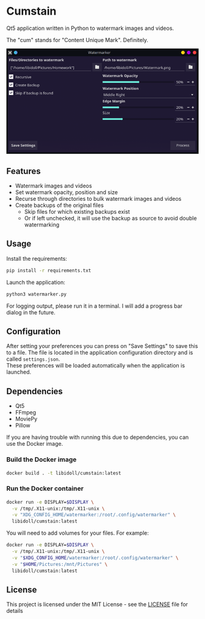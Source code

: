 # Cumstain
Qt5 application written in Python to watermark images and videos.

The "cum" stands for "Content Unique Mark". Definitely.  

![Screenshot](./resources/screenshot.png)

## Features
- Watermark images and videos
- Set watermark opacity, position and size
- Recurse through directories to bulk watermark images and videos
- Create backups of the original files
  - Skip files for which existing backups exist
  - Or if left unchecked, it will use the backup as source to avoid double watermarking

## Usage
Install the requirements:
```bash
pip install -r requirements.txt
```

Launch the application:
```bash
python3 watermarker.py
```

For logging output, please run it in a terminal. I will add a progress bar dialog in the future.  

## Configuration
After setting your preferences you can press on "Save Settings" to save this to a file. The file is located in the application configuration directory and is called `settings.json`.  
These preferences will be loaded automatically when the application is launched.  

## Dependencies
- Qt5
- FFmpeg
- MoviePy
- Pillow

If you are having trouble with running this due to dependencies, you can use the Docker image.

### Build the Docker image
```bash
docker build . -t libidoll/cumstain:latest
```

### Run the Docker container

```bash
docker run -e DISPLAY=$DISPLAY \
  -v /tmp/.X11-unix:/tmp/.X11-unix \
  -v "XDG_CONFIG_HOME/watermarker:/root/.config/watermarker" \
  libidoll/cumstain:latest
```

You will need to add volumes for your files. For example:
```bash
docker run -e DISPLAY=$DISPLAY \
  -v /tmp/.X11-unix:/tmp/.X11-unix \
  -v "$XDG_CONFIG_HOME/watermarker:/root/.config/watermarker" \
  -v "$HOME/Pictures:/mnt/Pictures" \
  libidoll/cumstain:latest
```

## License
This project is licensed under the MIT License - see the [LICENSE](LICENSE) file for details

